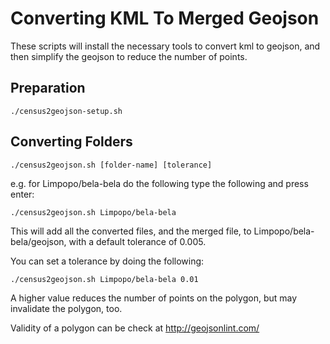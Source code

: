 # Converting KML To Merged Geojson

These scripts will install the necessary tools to convert kml to geojson, and
then simplify the geojson to reduce the number of points.

## Preparation

```shell
./census2geojson-setup.sh
```

## Converting Folders

```shell
./census2geojson.sh [folder-name] [tolerance]
```

e.g. for Limpopo/bela-bela do the following type the following and press enter:

```shell
./census2geojson.sh Limpopo/bela-bela
```

This will add all the converted files, and the merged file, to
Limpopo/bela-bela/geojson, with a default tolerance of 0.005.

You can set a tolerance by doing the following:

```shell
./census2geojson.sh Limpopo/bela-bela 0.01
```

A higher value reduces the number of points on the polygon, but may invalidate
the polygon, too.

Validity of a polygon can be check at http://geojsonlint.com/
